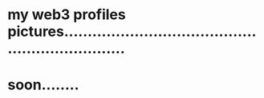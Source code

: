 # my web3 profiles pictures..................................................................
# soon........
